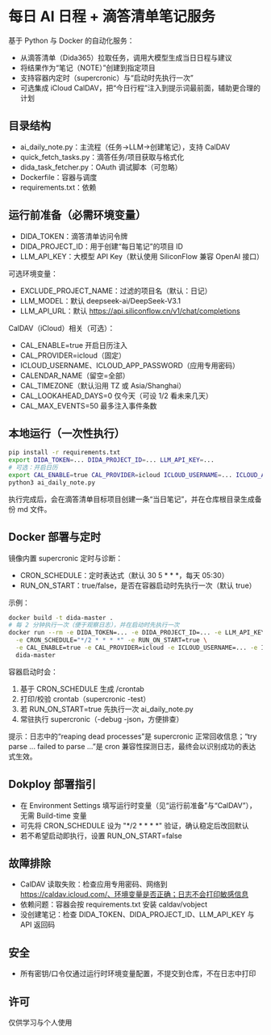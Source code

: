 # 每日 AI 日程 + 滴答清单笔记服务

基于 Python 与 Docker 的自动化服务：
- 从滴答清单（Dida365）拉取任务，调用大模型生成当日日程与建议
- 将结果作为“笔记（NOTE）”创建到指定项目
- 支持容器内定时（supercronic）与“启动时先执行一次”
- 可选集成 iCloud CalDAV，把“今日行程”注入到提示词最前面，辅助更合理的计划

## 目录结构
- ai_daily_note.py：主流程（任务→LLM→创建笔记），支持 CalDAV
- quick_fetch_tasks.py：滴答任务/项目获取与格式化
- dida_task_fetcher.py：OAuth 调试脚本（可忽略）
- Dockerfile：容器与调度
- requirements.txt：依赖

## 运行前准备（必需环境变量）
- DIDA_TOKEN：滴答清单访问令牌
- DIDA_PROJECT_ID：用于创建“每日笔记”的项目 ID
- LLM_API_KEY：大模型 API Key（默认使用 SiliconFlow 兼容 OpenAI 接口）

可选环境变量：
- EXCLUDE_PROJECT_NAME：过滤的项目名（默认：日记）
- LLM_MODEL：默认 deepseek-ai/DeepSeek-V3.1
- LLM_API_URL：默认 https://api.siliconflow.cn/v1/chat/completions

CalDAV（iCloud）相关（可选）：
- CAL_ENABLE=true 开启日历注入
- CAL_PROVIDER=icloud（固定）
- ICLOUD_USERNAME、ICLOUD_APP_PASSWORD（应用专用密码）
- CALENDAR_NAME（留空=全部）
- CAL_TIMEZONE（默认沿用 TZ 或 Asia/Shanghai）
- CAL_LOOKAHEAD_DAYS=0 仅今天（可设 1/2 看未来几天）
- CAL_MAX_EVENTS=50 最多注入事件条数

## 本地运行（一次性执行）
```bash
pip install -r requirements.txt
export DIDA_TOKEN=... DIDA_PROJECT_ID=... LLM_API_KEY=...
# 可选：开启日历
export CAL_ENABLE=true CAL_PROVIDER=icloud ICLOUD_USERNAME=... ICLOUD_APP_PASSWORD=...
python3 ai_daily_note.py
```
执行完成后，会在滴答清单目标项目创建一条“当日笔记”，并在仓库根目录生成备份 md 文件。

## Docker 部署与定时
镜像内置 supercronic 定时与诊断：
- CRON_SCHEDULE：定时表达式（默认 30 5 * * *，每天 05:30）
- RUN_ON_START：true/false，是否在容器启动时先执行一次（默认 true）

示例：
```bash
docker build -t dida-master .
# 每 2 分钟执行一次（便于观察日志），并在启动时先执行一次
docker run --rm -e DIDA_TOKEN=... -e DIDA_PROJECT_ID=... -e LLM_API_KEY=... \
  -e CRON_SCHEDULE="*/2 * * * *" -e RUN_ON_START=true \
  -e CAL_ENABLE=true -e CAL_PROVIDER=icloud -e ICLOUD_USERNAME=... -e ICLOUD_APP_PASSWORD=... \
  dida-master
```
容器启动时会：
1) 基于 CRON_SCHEDULE 生成 /crontab
2) 打印/校验 crontab（supercronic -test）
3) 若 RUN_ON_START=true 先执行一次 ai_daily_note.py
4) 常驻执行 supercronic（-debug -json，方便排查）

提示：日志中的“reaping dead processes”是 supercronic 正常回收信息；“try parse ... failed to parse ...”是 cron 兼容性探测日志，最终会以识别成功的表达式生效。

## Dokploy 部署指引
- 在 Environment Settings 填写运行时变量（见“运行前准备”与“CalDAV”），无需 Build-time 变量
- 可先将 CRON_SCHEDULE 设为 "*/2 * * * *" 验证，确认稳定后改回默认
- 若不希望启动即执行，设置 RUN_ON_START=false

## 故障排除
- CalDAV 读取失败：检查应用专用密码、网络到 https://caldav.icloud.com/、环境变量是否正确；日志不会打印敏感信息
- 依赖问题：容器会按 requirements.txt 安装 caldav/vobject
- 没创建笔记：检查 DIDA_TOKEN、DIDA_PROJECT_ID、LLM_API_KEY 与 API 返回码

## 安全
- 所有密钥/口令仅通过运行时环境变量配置，不提交到仓库，不在日志中打印

## 许可
仅供学习与个人使用
